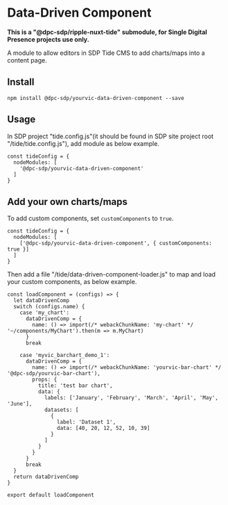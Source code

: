 # Data-Driven Component

**This is a "@dpc-sdp/ripple-nuxt-tide" submodule, for Single Digital Presence projects use only.**

A module to allow editors in SDP Tide CMS to add charts/maps into a content page.

## Install

```shell
npm install @dpc-sdp/yourvic-data-driven-component --save
```

## Usage

In SDP project "tide.config.js"(it should be found in SDP site project root "/tide/tide.config.js"), add module as below example.

```
const tideConfig = {
  nodeModules: [
    '@dpc-sdp/yourvic-data-driven-component'
  ]
}
```

## Add your own charts/maps

To add custom components, set `customComponents` to `true`.

```
const tideConfig = {
  nodeModules: [
    ['@dpc-sdp/yourvic-data-driven-component', { customComponents: true }]
  ]
}
```

Then add a file "/tide/data-driven-component-loader.js" to map and load your custom components, as below example.

```
const loadComponent = (configs) => {
  let dataDrivenComp
  switch (configs.name) {
    case 'my_chart':
      dataDrivenComp = {
        name: () => import(/* webackChunkName: 'my-chart' */ '~/components/MyChart').then(m => m.MyChart)
      }
      break

    case 'myvic_barchart_demo_1':
      dataDrivenComp = {
        name: () => import(/* webackChunkName: 'yourvic-bar-chart' */ '@dpc-sdp/yourvic-bar-chart'),
        props: {
          title: 'test bar chart',
          data: {
            labels: ['January', 'February', 'March', 'April', 'May', 'June'],
            datasets: [
              {
                label: 'Dataset 1',
                data: [40, 20, 12, 52, 10, 39]
              }
            ]
          }
        }
      }
      break
  }
  return dataDrivenComp
}

export default loadComponent
```
